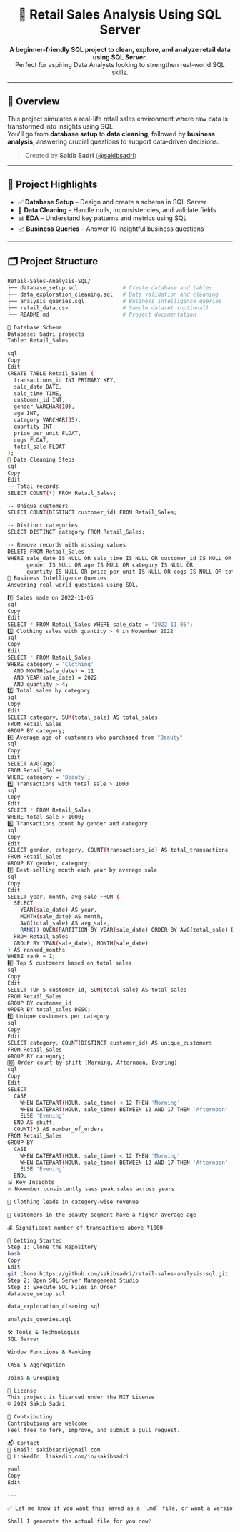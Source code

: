 <h1 align="center">🧾 Retail Sales Analysis Using SQL Server</h1>

<p align="center">
  <b>A beginner-friendly SQL project to clean, explore, and analyze retail data using SQL Server.</b><br>
  Perfect for aspiring Data Analysts looking to strengthen real-world SQL skills.
</p>

---

## 📘 Overview

This project simulates a real-life retail sales environment where raw data is transformed into insights using SQL.  
You'll go from **database setup** to **data cleaning**, followed by **business analysis**, answering crucial questions to support data-driven decisions.

> Created by **Sakib Sadri** ([@sakibsadri](mailto:sakibsadri@gmail.com))

---

## 🧩 Project Highlights

- ✅ **Database Setup** – Design and create a schema in SQL Server  
- 🧽 **Data Cleaning** – Handle nulls, inconsistencies, and validate fields  
- 📊 **EDA** – Understand key patterns and metrics using SQL  
- 📈 **Business Queries** – Answer 10 insightful business questions  

---

## 🗂 Project Structure

```bash
Retail-Sales-Analysis-SQL/
├── database_setup.sql              # Create database and tables
├── data_exploration_cleaning.sql   # Data validation and cleaning
├── analysis_queries.sql            # Business intelligence queries
├── retail_data.csv                 # Sample dataset (optional)
└── README.md                       # Project documentation

🧱 Database Schema
Database: Sadri_projects
Table: Retail_Sales

sql
Copy
Edit
CREATE TABLE Retail_Sales (
  transactions_id INT PRIMARY KEY,
  sale_date DATE,
  sale_time TIME,
  customer_id INT,
  gender VARCHAR(10),
  age INT,
  category VARCHAR(35),
  quantity INT,
  price_per_unit FLOAT,
  cogs FLOAT,
  total_sale FLOAT
);
🧹 Data Cleaning Steps
sql
Copy
Edit
-- Total records
SELECT COUNT(*) FROM Retail_Sales;

-- Unique customers
SELECT COUNT(DISTINCT customer_id) FROM Retail_Sales;

-- Distinct categories
SELECT DISTINCT category FROM Retail_Sales;

-- Remove records with missing values
DELETE FROM Retail_Sales
WHERE sale_date IS NULL OR sale_time IS NULL OR customer_id IS NULL OR
      gender IS NULL OR age IS NULL OR category IS NULL OR
      quantity IS NULL OR price_per_unit IS NULL OR cogs IS NULL OR total_sale IS NULL;
🧠 Business Intelligence Queries
Answering real-world questions using SQL.

1️⃣ Sales made on 2022-11-05
sql
Copy
Edit
SELECT * FROM Retail_Sales WHERE sale_date = '2022-11-05';
2️⃣ Clothing sales with quantity > 4 in November 2022
sql
Copy
Edit
SELECT * FROM Retail_Sales
WHERE category = 'Clothing'
  AND MONTH(sale_date) = 11
  AND YEAR(sale_date) = 2022
  AND quantity > 4;
3️⃣ Total sales by category
sql
Copy
Edit
SELECT category, SUM(total_sale) AS total_sales
FROM Retail_Sales
GROUP BY category;
4️⃣ Average age of customers who purchased from "Beauty"
sql
Copy
Edit
SELECT AVG(age)
FROM Retail_Sales
WHERE category = 'Beauty';
5️⃣ Transactions with total sale > 1000
sql
Copy
Edit
SELECT * FROM Retail_Sales
WHERE total_sale > 1000;
6️⃣ Transactions count by gender and category
sql
Copy
Edit
SELECT gender, category, COUNT(transactions_id) AS total_transactions
FROM Retail_Sales
GROUP BY gender, category;
7️⃣ Best-selling month each year by average sale
sql
Copy
Edit
SELECT year, month, avg_sale FROM (
  SELECT
    YEAR(sale_date) AS year,
    MONTH(sale_date) AS month,
    AVG(total_sale) AS avg_sale,
    RANK() OVER(PARTITION BY YEAR(sale_date) ORDER BY AVG(total_sale) DESC) AS rank
  FROM Retail_Sales
  GROUP BY YEAR(sale_date), MONTH(sale_date)
) AS ranked_months
WHERE rank = 1;
8️⃣ Top 5 customers based on total sales
sql
Copy
Edit
SELECT TOP 5 customer_id, SUM(total_sale) AS total_sales
FROM Retail_Sales
GROUP BY customer_id
ORDER BY total_sales DESC;
9️⃣ Unique customers per category
sql
Copy
Edit
SELECT category, COUNT(DISTINCT customer_id) AS unique_customers
FROM Retail_Sales
GROUP BY category;
🔟 Order count by shift (Morning, Afternoon, Evening)
sql
Copy
Edit
SELECT
  CASE
    WHEN DATEPART(HOUR, sale_time) < 12 THEN 'Morning'
    WHEN DATEPART(HOUR, sale_time) BETWEEN 12 AND 17 THEN 'Afternoon'
    ELSE 'Evening'
  END AS shift,
  COUNT(*) AS number_of_orders
FROM Retail_Sales
GROUP BY
  CASE
    WHEN DATEPART(HOUR, sale_time) < 12 THEN 'Morning'
    WHEN DATEPART(HOUR, sale_time) BETWEEN 12 AND 17 THEN 'Afternoon'
    ELSE 'Evening'
  END;
📊 Key Insights
🔥 November consistently sees peak sales across years

👗 Clothing leads in category-wise revenue

🧓 Customers in the Beauty segment have a higher average age

💰 Significant number of transactions above ₹1000

🚀 Getting Started
Step 1: Clone the Repository
bash
Copy
Edit
git clone https://github.com/sakibsadri/retail-sales-analysis-sql.git
Step 2: Open SQL Server Management Studio
Step 3: Execute SQL Files in Order
database_setup.sql

data_exploration_cleaning.sql

analysis_queries.sql

🛠 Tools & Technologies
SQL Server

Window Functions & Ranking

CASE & Aggregation

Joins & Grouping

📜 License
This project is licensed under the MIT License
© 2024 Sakib Sadri

🙌 Contributing
Contributions are welcome!
Feel free to fork, improve, and submit a pull request.

📬 Contact
📧 Email: sakibsadri@gmail.com
🔗 LinkedIn: linkedin.com/in/sakibsadri

yaml
Copy
Edit

---

✅ Let me know if you want this saved as a `.md` file, or want a version tailored for **GitHub Pages** or **portfolio site** styling with icons, badges, or interactive SQL preview.

Shall I generate the actual file for you now?
